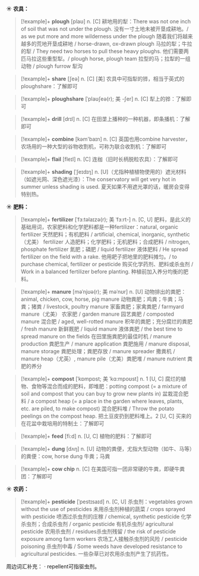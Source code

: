☀ <span class="category">**农具：**</span>
>[!example]+ <span class="vocabulary">**plough**</span> [plaʊ]
> <span class="definition">n. [C] 耕地用的犁：</span>There was not one inch of soil that was not under the plough. 没有一寸土地未被开垦成耕地。/ as we put more and more wilderness under the plough 随着我们将越来越多的荒地开垦成耕地 / horse-drawn, ox-drawn plough 马拉的犁；牛拉的犁 / They need two horses to pull these heavy ploughs. 他们需要两匹马拉这些重型犁。/ plough horse, plough team 拉型的马；拉犁的一组动物 / plough furrow 犁沟

>[!example]+ <span class="vocabulary">**share**</span> [ʃeə] 
> <span class="definition">n. [C] [美] 农具中可指犁的铧，相当于英式的ploughshare：</span>了解即可
           
>[!example]+ <span class="vocabulary">**ploughshare**</span> [ˈplaʊʃeə(r); 美 -ʃer]
> <span class="definition">n. [C] 犁上的铧：</span>了解即可

>[!example]+ <span class="vocabulary">**drill**</span> [drɪl] 
> <span class="definition">n. [C] 在田垄上播种的一种机器，即条播机：</span>了解即可

>[!example]+ <span class="vocabulary">**combine**</span> [kəm'baɪn] 
> <span class="definition">n. [C] 英国也用combine harvester，农场用的一种大型的谷物收割机，可称为联合收割机：</span>了解即可
                      
>[!example]+ <span class="vocabulary">**flail**</span> [fleɪl]
> <span class="definition">n. [C] 连枷（旧时长柄脱粒农具）：</span>了解即可
           
>[!example]+ <span class="vocabulary">**shading**</span> [ˈʃeɪdɪŋ]
> <span class="definition">n. [U]（尤指种植植物使用的）遮光材料（如遮光网、深色遮光漆）：</span>The conservatory will get very hot in summer unless shading is used. 夏天如果不用遮光罩的话，暖房会变得特别热。

☀ <span class="category">**肥料：**</span>
>[!example]+ <span class="vocabulary">**fertilizer**</span> [ˈfɜ:təlaɪzə(r); 美 ˈfɜ:rt-]
> <span class="definition">n. [C, U] 肥料，是此义的基础用词，农家肥料和化学肥料都是一种fertilizer：</span>natural, organic fertilizer 天然肥料；有机肥料 / artificial, chemical, inorganic, synthetic（尤美） fertilizer 人造肥料；化学肥料；无机肥料；合成肥料 / nitrogen, phosphate fertilizer 氮肥；磷肥 / liquid fertilizer 液体肥料 / He spread fertilizer on the field with a rake. 他用耙子把地里的肥料摊匀。/ to purchase chemical, fertilizer or pesticide 购买化学药剂、肥料或杀虫剂 / Work in a balanced fertilizer before planting. 种植前加入养分均衡的肥料。
           
>[!example]+ <span class="vocabulary">**manure**</span> [məˈnjʊə(r); 美 məˈnʊr]
> <span class="definition">n. [U] 动物排出的粪肥：</span>animal, chicken, cow, horse, pig manure 动物粪肥；鸡粪；牛粪；马粪；猪粪 / livestock, poultry manure 家畜粪肥；家禽粪肥 / farmyard manure（尤美） 农家肥 / garden manure 园艺粪肥 / composted manure 混合肥 / aged, well-rotted manure 积年的粪肥；充分腐烂的粪肥 / fresh manure 新鲜厩肥 / liquid manure 液体粪肥 / the best time to spread manure on the fields 在田里施粪肥的最佳时机 / manure production 粪肥生产 / manure application 粪肥施用 / manure disposal, manure storage 粪肥处理；粪肥存放 / manure spreader 撒粪机 / manure heap（尤英）, manure pile（尤美）粪肥堆 / manure nutrient 粪肥的养分 
           
>[!example]+ <span class="vocabulary">**compost**</span> [ˈkɒmpɒst; 美 ˈkɑ:mpoʊst]
> <span class="definition">n. 1 [U, C] 腐烂的植物、食物等混合而成的肥料，即堆肥：</span>potting compost (= a mixture of soil and compost that you can buy to grow new plants in) 盆栽混合肥料 / a compost heap (= a place in the garden where leaves, plants, etc. are piled, to make compost) 混合肥料堆 / Throw the potato peelings on the compost heap. 把土豆皮扔到肥料堆上。<span class="definition">2 [U, C] 买来的在花盆中栽培用的特制土：</span>了解即可

>[!example]+ <span class="vocabulary">**feed**</span> [fi:d] 
> <span class="definition">n. [U, C] 植物的肥料：</span>了解即可
           
>[!example]+ <span class="vocabulary">**dung**</span> [dʌŋ]
> <span class="definition">n. [U] 动物的粪便，尤指大型动物（如牛、马等）的粪便：</span>cow, horse dung 牛粪；马粪

>[!example]+ <span class="vocabulary">**cow chip**</span>
> <span class="definition">n. [C] 在美国可指一团非常硬的牛粪，即硬牛粪团：</span>了解即可

☀ <span class="category">**农药：**</span>
>[!example]+ <span class="vocabulary">**pesticide**</span> [ˈpestɪsaɪd]
> <span class="definition">n. [C, U] 杀虫剂：</span>vegetables grown without the use of pesticides 未用杀虫剂种植的蔬菜 / crops sprayed with pesticide 喷洒过杀虫剂的庄稼 / chemical, synthetic pesticide 化学杀虫剂；合成杀虫剂 / organic pesticide 有机杀虫剂/ agricultural pesticide 农用杀虫剂 / residues杀虫剂残留 / the risk of pesticide exposure among farm workers 农场工人接触杀虫剂的风险 / pesticide poisoning 杀虫剂中毒 / Some weeds have developed resistance to agricultural pesticides. 一些杂草已对农用杀虫剂产生了抗药性。

周边词汇补充：
· repellent可指驱虫剂。